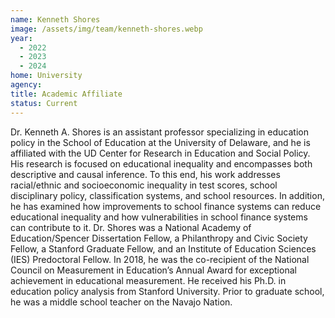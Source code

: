```yaml
---
name: Kenneth Shores
image: /assets/img/team/kenneth-shores.webp
year:
  - 2022
  - 2023
  - 2024
home: University
agency:
title: Academic Affiliate
status: Current
---
```

Dr. Kenneth A. Shores is an assistant professor specializing in education policy in the School of Education at the University of Delaware, and he is affiliated with the UD Center for Research in Education and Social Policy. His research is focused on educational inequality and encompasses both descriptive and causal inference. To this end, his work addresses racial/ethnic and socioeconomic inequality in test scores, school disciplinary policy, classification systems, and school resources. In addition, he has examined how improvements to school finance systems can reduce educational inequality and how vulnerabilities in school finance systems can contribute to it. Dr. Shores was a National Academy of Education/Spencer Dissertation Fellow, a Philanthropy and Civic Society Fellow, a Stanford Graduate Fellow, and an Institute of Education Sciences (IES) Predoctoral Fellow. In 2018, he was the co-recipient of the National Council on Measurement in Education’s Annual Award for exceptional achievement in educational measurement. He received his Ph.D. in education policy analysis from Stanford University. Prior to graduate school, he was a middle school teacher on the Navajo Nation.
